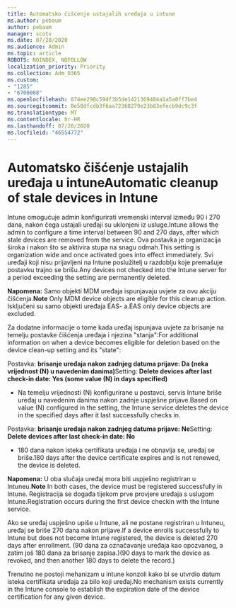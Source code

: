 ```yaml
---
title: Automatsko čišćenje ustajalih uređaja u intune
ms.author: pebaum
author: pebaum
manager: scotv
ms.date: 07/28/2020
ms.audience: Admin
ms.topic: article
ROBOTS: NOINDEX, NOFOLLOW
localization_priority: Priority
ms.collection: Adm_O365
ms.custom:
- "1285"
- "6700008"
ms.openlocfilehash: 874ee290c59df3b5de1421369484a1a5a0ff7be4
ms.sourcegitcommit: 0e50dfcdb3f6aa72368279e23b83efecb9dc9c3f
ms.translationtype: MT
ms.contentlocale: hr-HR
ms.lasthandoff: 07/28/2020
ms.locfileid: "46554772"
---
```

# <a name="automatic-cleanup-of-stale-devices-in-intune"></a><span data-ttu-id="cc6d9-102">Automatsko čišćenje ustajalih uređaja u intune</span><span class="sxs-lookup"><span data-stu-id="cc6d9-102">Automatic cleanup of stale devices in Intune</span></span>

<span data-ttu-id="cc6d9-103">Intune omogućuje admin konfigurirati vremenski interval između 90 i 270 dana, nakon čega ustajali uređaji su uklonjeni iz usluge.</span><span class="sxs-lookup"><span data-stu-id="cc6d9-103">Intune allows the admin to configure a time interval between 90 and 270 days, after which stale devices are removed from the service.</span></span> <span data-ttu-id="cc6d9-104">Ova postavka je organizacija široka i nakon što se aktivira stupa na snagu odmah.</span><span class="sxs-lookup"><span data-stu-id="cc6d9-104">This setting is organization wide and once activated goes into effect immediately.</span></span> <span data-ttu-id="cc6d9-105">Svi uređaji koji nisu prijavljeni na Intune poslužitelj u razdoblju koje premašuje postavku trajno se brišu.</span><span class="sxs-lookup"><span data-stu-id="cc6d9-105">Any devices not checked into the Intune server for a period exceeding the setting are permanently deleted.</span></span>

<span data-ttu-id="cc6d9-106">**Napomena:** Samo objekti MDM uređaja ispunjavaju uvjete za ovu akciju čišćenja.</span><span class="sxs-lookup"><span data-stu-id="cc6d9-106">**Note** Only MDM device objects are eligible for this cleanup action.</span></span> <span data-ttu-id="cc6d9-107">Isključeni su samo objekti uređaja EAS- a.</span><span class="sxs-lookup"><span data-stu-id="cc6d9-107">EAS only device objects are excluded.</span></span>

<span data-ttu-id="cc6d9-108">Za dodatne informacije o tome kada uređaj ispunjava uvjete za brisanje na temelju postavke čišćenja uređaja i njezina "stanja":</span><span class="sxs-lookup"><span data-stu-id="cc6d9-108">For additional information on when a device becomes eligible for deletion based on the device clean-up setting and its "state":</span></span>

<span data-ttu-id="cc6d9-109">Postavka: **brisanje uređaja nakon zadnjeg datuma prijave: Da (neka vrijednost (N) u navedenim danima)**</span><span class="sxs-lookup"><span data-stu-id="cc6d9-109">Setting: **Delete devices after last check-in date: Yes (some value (N) in days specified)**</span></span>

- <span data-ttu-id="cc6d9-110">Na temelju vrijednosti (N) konfigurirane u postavci, servis Intune briše uređaj u navedenim danima nakon zadnje uspješne prijave.</span><span class="sxs-lookup"><span data-stu-id="cc6d9-110">Based on value (N) configured in the setting, the Intune service deletes the device in the specified days after it last successfully checks in.</span></span>

<span data-ttu-id="cc6d9-111">Postavka: **brisanje uređaja nakon zadnjeg datuma prijave: Ne**</span><span class="sxs-lookup"><span data-stu-id="cc6d9-111">Setting:  **Delete devices after last check-in date: No**</span></span>

- <span data-ttu-id="cc6d9-112">180 dana nakon isteka certifikata uređaja i ne obnavlja se, uređaj se briše.</span><span class="sxs-lookup"><span data-stu-id="cc6d9-112">180 days after the device certificate expires and is not renewed, the device is deleted.</span></span>

<span data-ttu-id="cc6d9-113">**Napomena:** U oba slučaja uređaj mora biti uspješno registriran u Intuneu.</span><span class="sxs-lookup"><span data-stu-id="cc6d9-113">**Note** In both cases, the device must be registered successfully in Intune.</span></span> <span data-ttu-id="cc6d9-114">Registracija se događa tijekom prve provjere uređaja s uslugom Intune.</span><span class="sxs-lookup"><span data-stu-id="cc6d9-114">Registration occurs during the first device checkin with the Intune service.</span></span>

<span data-ttu-id="cc6d9-115">Ako se uređaj uspješno upiše u Intune, ali ne postane registriran u Intuneu, uređaj se briše 270 dana nakon prijave.</span><span class="sxs-lookup"><span data-stu-id="cc6d9-115">If a device enrolls successfully to Intune but does not become Intune registered, the device is deleted 270 days after enrollment.</span></span> <span data-ttu-id="cc6d9-116">(90 dana za označavanje uređaja kao opozvanog, a zatim još 180 dana za brisanje zapisa.)</span><span class="sxs-lookup"><span data-stu-id="cc6d9-116">(90 days to mark the device as revoked, and then another 180 days to delete the record.)</span></span>

<span data-ttu-id="cc6d9-117">Trenutno ne postoji mehanizam u intune konzoli kako bi se utvrdio datum isteka certifikata uređaja za bilo koji uređaj.</span><span class="sxs-lookup"><span data-stu-id="cc6d9-117">No mechanism exists currently in the Intune console to establish the expiration date of the device certification for any given device.</span></span>
